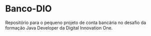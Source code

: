 # Banco-DIO

Repositório para o pequeno projeto de conta bancária no desafio da formação Java Developer da Digital Innovation One.
